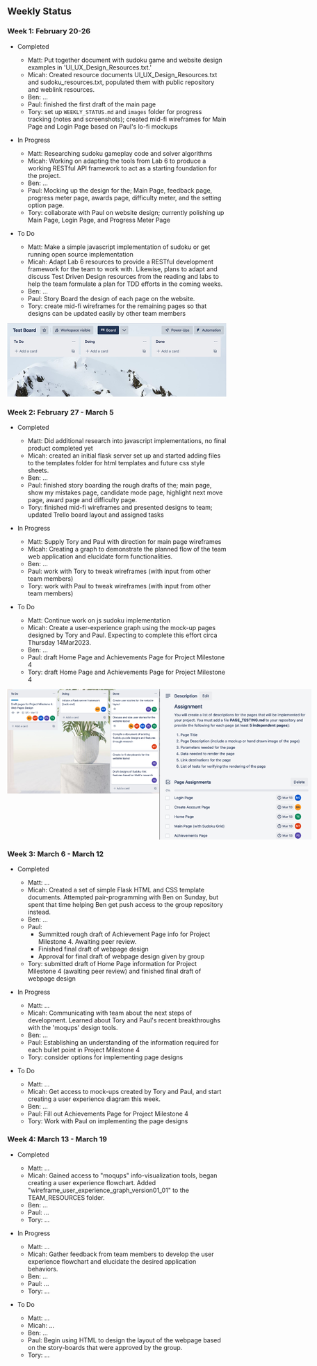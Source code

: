 ## Weekly Status ##

### Week 1: February 20-26 ###

* Completed
  * Matt: Put together document with sudoku game and website design examples in 'UI_UX_Design_Resources.txt.'
  * Micah: Created resource documents UI_UX_Design_Resources.txt and sudoku_resources.txt, populated them with public repository and weblink resources. 
  * Ben: ...
  * Paul: finished the first draft of the main page 
  * Tory: set up `WEEKLY_STATUS.md` and `images` folder for progress tracking (notes and screenshots); created mid-fi wireframes for Main Page and Login Page based on Paul's lo-fi mockups

* In Progress
  * Matt: Researching sudoku gameplay code and solver algorithms
  * Micah: Working on adapting the tools from Lab 6 to produce a working RESTful API framework to act as a starting foundation for the project. 
  * Ben: ...
  * Paul: Mocking up the design for the; Main Page, feedback page, progress meter page, awards page, difficulty meter, and the setting option page. 
  * Tory: collaborate with Paul on website design; currently polishing up Main Page, Login Page, and Progress Meter Page 

* To Do
  * Matt: Make a simple javascript implementation of sudoku or get running open source implementation
  * Micah: Adapt Lab 6 resources to provide a RESTful development framework for the team to work with. Likewise, plans to adapt and discuss Test Driven Design resources from the reading and labs to help the team formulate a plan for TDD efforts in the coming weeks. 
  * Ben: ...
  * Paul: Story Board the design of each page on the website.
  * Tory: create mid-fi wireframes for the remaining pages so that designs can be updated easily by other team members

<p align="center">
  <img width="525" height="169" src="images/weekly_status/example.png">
</p>

### Week 2: February 27 - March 5 ###

* Completed
  * Matt: Did additional research into javascript implementations, no final product completed yet
  * Micah: created an initial flask server set up and started adding files to the templates folder for html templates and future css style sheets. 
  * Ben: ...
  * Paul: finished story boarding the rough drafts of the; main page, show my mistakes page, candidate mode page, highlight next move page, award page and difficulty page.
  * Tory: finished mid-fi wireframes and presented designs to team; updated Trello board layout and assigned tasks

* In Progress
  * Matt: Supply Tory and Paul with direction for main page wireframes
  * Micah: Creating a graph to demonstrate the planned flow of the team web application and elucidate form functionalities.
  * Ben: ...
  * Paul: work with Tory to tweak wireframes (with input from other team members) 
  * Tory: work with Paul to tweak wireframes (with input from other team members)

* To Do
  * Matt: Continue work on js sudoku implementation
  * Micah: Create a user-experience graph using the mock-up pages designed by Tory and Paul. Expecting to complete this effort circa Thursday 14Mar2023.   
  * Ben: ...
  * Paul: draft Home Page and Achievements Page for Project Milestone 4
  * Tory: draft Home Page and Achievements Page for Project Milestone 4

<p align="center" style="display:flex;">
  <img width="350" height="240" src="images/weekly_status/board_02_27.png">
  <img width="350" height="346" src="images/weekly_status/shared_card_02_27.png">
</p>


### Week 3: March 6 - March 12 ###

* Completed 
    * Matt: ...
    * Micah: Created a set of simple Flask HTML and CSS template documents. Attempted pair-programming with Ben on Sunday, but spent that time helping Ben get push access to the group repository instead. 
    * Ben: ... 
    * Paul: 
       * Summitted rough draft of Achievement Page info for Project Milestone 4. Awaiting peer review.
       * Finished final draft of webpage design 
       * Approval for final draft of webpage design given by group 
    * Tory: submitted draft of Home Page information for Project Milestone 4 (awaiting peer review) and finished final draft of webpage design
    
* In Progress 
    * Matt: ...
    * Micah: Communicating with team about the next steps of development. Learned about Tory and Paul's recent breakthroughs with the 'moqups' design tools. 
    * Ben: ... 
    * Paul: Establishing an understanding of the information required for each bullet point in Project Milestone 4
    * Tory: consider options for implementing page designs

* To Do 
    * Matt: ...
    * Micah: Get access to mock-ups created by Tory and Paul, and start creating a user experience diagram this week.
    * Ben: ... 
    * Paul: Fill out Achievements Page for Project Milestone 4
    * Tory: Work with Paul on implementing the page designs 

### Week 4: March 13 - March 19 ###

* Completed 
    * Matt: ...
    * Micah: Gained access to "moqups" info-visualization tools, began creating a user experience flowchart. Added "wireframe_user_experience_graph_version01_01" to the TEAM_RESOURCES folder.
    * Ben: ... 
    * Paul: ...
    * Tory: ...
    
* In Progress 
    * Matt: ...
    * Micah: Gather feedback from team members to develop the user experience flowchart and elucidate the desired application behaviors.
    * Ben: ... 
    * Paul: ...
    * Tory: ...

* To Do 
    * Matt: ...
    * Micah: ...
    * Ben: ... 
    * Paul: Begin using HTML to design the layout of the webpage based on the story-boards that were approved by the group.
    * Tory: ...
